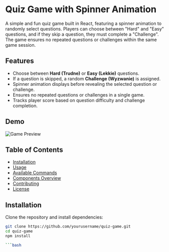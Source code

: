# Quiz Game with Spinner Animation

A simple and fun quiz game built in React, featuring a spinner animation to randomly select questions. Players can choose between "Hard" and "Easy" questions, and if they skip a question, they must complete a "Challenge". The game ensures no repeated questions or challenges within the same game session.

## Features

- Choose between **Hard (Trudne)** or **Easy (Lekkie)** questions.
- If a question is skipped, a random **Challenge (Wyzwanie)** is assigned.
- Spinner animation displays before revealing the selected question or challenge.
- Ensures no repeated questions or challenges in a single game.
- Tracks player score based on question difficulty and challenge completion.

## Demo

![Game Preview](https://media4.giphy.com/media/v1.Y2lkPTc5MGI3NjExNjV3OGViMmQxZDg1MG5qdWY4cW0zcWMwMm5kbnkybHNqOG45MnAxdiZlcD12MV9pbnRlcm5hbF9naWZfYnlfaWQmY3Q9cw/KAjAHFEnmL8ZkspHcP/giphy.webp)

## Table of Contents

- [Installation](#installation)
- [Usage](#usage)
- [Available Commands](#available-commands)
- [Components Overview](#components-overview)
- [Contributing](#contributing)
- [License](#license)

## Installation

Clone the repository and install dependencies:

```bash
git clone https://github.com/yourusername/quiz-game.git
cd quiz-game
npm install

```bash
